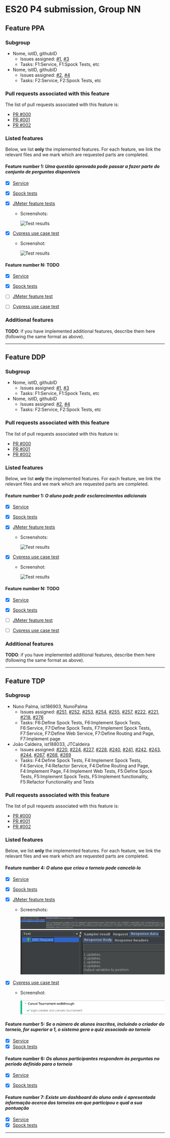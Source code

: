 # ES20 P4 submission, Group NN

## Feature PPA

### Subgroup

 - Nome, istID, githubID
   + Issues assigned: [#1](https://github.com), [#3](https://github.com)
   + Tasks: F1:Service, F1:Spock Tests, etc
 - Nome, istID, githubID
   + Issues assigned: [#2](https://github.com), [#4](https://github.com)
   + Tasks: F2:Service, F2:Spock Tests, etc
 
### Pull requests associated with this feature

The list of pull requests associated with this feature is:

 - [PR #000](https://github.com)
 - [PR #001](https://github.com)
 - [PR #002](https://github.com)


### Listed features

Below, we list **only** the implemented features. For each feature, we link the relevant files and we mark which are requested parts are completed.

#### Feature number 1: _Uma questão aprovada pode passar a fazer parte do conjunto de perguntas disponíveis_

 - [x] [Service](https://github.com)
 - [x] [Spock tests](https://github.com)
 - [x] [JMeter feature tests](https://github.com)
   + Screenshots:
      
     ![Test results](https://raw.githubusercontent.com/tecnico-softeng/templates/master/sprints/p2-images/jmeter_create_1.png)
     
 - [x] [Cypress use case test](https://github.com)
   + Screenshot: 
   
     ![Test results](https://raw.githubusercontent.com/tecnico-softeng/templates/master/sprints/p3-images/cypress_results.png)

#### Feature number N: **TODO**

 - [x] [Service](https://github.com)
 - [x] [Spock tests](https://github.com)
 - [ ] [JMeter feature test](https://github.com)
 - [ ] [Cypress use case test](https://github.com)


### Additional features

**TODO**: if you have implemented additional features, describe them here (following the same format as above).


---

## Feature DDP

### Subgroup

 - Nome, istID, githubID
   + Issues assigned: [#1](https://github.com), [#3](https://github.com)
   + Tasks: F1:Service, F1:Spock Tests, etc
 - Nome, istID, githubID
   + Issues assigned: [#2](https://github.com), [#4](https://github.com)
   + Tasks: F2:Service, F2:Spock Tests, etc
 
### Pull requests associated with this feature

The list of pull requests associated with this feature is:

 - [PR #000](https://github.com)
 - [PR #001](https://github.com)
 - [PR #002](https://github.com)


### Listed features

Below, we list **only** the implemented features. For each feature, we link the relevant files and we mark which are requested parts are completed.

#### Feature number 1: _O aluno pode pedir esclarecimentos adicionais_

 - [x] [Service](https://github.com)
 - [x] [Spock tests](https://github.com)
 - [x] [JMeter feature tests](https://github.com)
   + Screenshots:
      
     ![Test results](https://raw.githubusercontent.com/tecnico-softeng/templates/master/sprints/p2-images/jmeter_create_1.png)
     
 - [x] [Cypress use case test](https://github.com)
   + Screenshot: 
   
     ![Test results](https://raw.githubusercontent.com/tecnico-softeng/templates/master/sprints/p3-images/cypress_results.png)

#### Feature number N: **TODO**

 - [x] [Service](https://github.com)
 - [x] [Spock tests](https://github.com)
 - [ ] [JMeter feature test](https://github.com)
 - [ ] [Cypress use case test](https://github.com)


### Additional features

**TODO**: if you have implemented additional features, describe them here (following the same format as above).


---

## Feature TDP

### Subgroup

 - Nuno Palma, ist186903, NunoPalma
   + Issues assigned: [#251](https://github.com/tecnico-softeng/es20tg_45-project/issues/251), [#252](https://github.com/tecnico-softeng/es20tg_45-project/issues/252), [#253](https://github.com/tecnico-softeng/es20tg_45-project/issues/253), [#254](https://github.com/tecnico-softeng/es20tg_45-project/issues/254), [#255](https://github.com/tecnico-softeng/es20tg_45-project/issues/255), [#257](https://github.com/tecnico-softeng/es20tg_45-project/issues/257), [#222](https://github.com/tecnico-softeng/es20tg_45-project/issues/222), [#221](https://github.com/tecnico-softeng/es20tg_45-project/issues/221), [#218](https://github.com/tecnico-softeng/es20tg_45-project/issues/218), [#276](https://github.com/tecnico-softeng/es20tg_45-project/issues/276)
   + Tasks: F6:Define Spock Tests, F6:Implement Spock Tests, F6:Service, F7:Define Spock Tests, F7:Implement Spock Tests, F7:Service, F7:Define Web Service, F7:Define Routing and Page, F7:Implement page
 - João Caldeira, ist188033, JTCaldeira
   + Issues assigned: [#220](https://github.com/tecnico-softeng/es20tg_45-project/issues/220), [#224](https://github.com/tecnico-softeng/es20tg_45-project/issues/224), [#227](https://github.com/tecnico-softeng/es20tg_45-project/issues/227), [#228](https://github.com/tecnico-softeng/es20tg_45-project/issues/228), [#240](https://github.com/tecnico-softeng/es20tg_45-project/issues/240), [#241](https://github.com/tecnico-softeng/es20tg_45-project/issues/240), [#242](https://github.com/tecnico-softeng/es20tg_45-project/issues/242), [#243](https://github.com/tecnico-softeng/es20tg_45-project/issues/243), [#244](https://github.com/tecnico-softeng/es20tg_45-project/issues/244), [#267](https://github.com/tecnico-softeng/es20tg_45-project/issues/267), [#268](https://github.com/tecnico-softeng/es20tg_45-project/issues/268), [#269](https://github.com/tecnico-softeng/es20tg_45-project/issues/269)
   + Tasks: F4:Define Spock Tests, F4:Implement Spock Tests, F4:Service, F4:Refactor Service, F4:Define Routing and Page, F4:Implement Page, F4:Implement Web Tests, F5:Define Spock Tests, F5:Implement Spock Tests, F5:Implement functionality, F5:Refactor Functionality and Tests
 
### Pull requests associated with this feature

The list of pull requests associated with this feature is:

 - [PR #000](https://github.com)
 - [PR #001](https://github.com)
 - [PR #002](https://github.com)


### Listed features

Below, we list **only** the implemented features. For each feature, we link the relevant files and we mark which are requested parts are completed.

#### Feature number 4: _O aluno que criou o torneio pode cancelá-lo_

 - [x] [Service](https://github.com/tecnico-softeng/es20tg_45-project/blob/torneios-de-perguntas-dev/backend/src/main/java/pt/ulisboa/tecnico/socialsoftware/tutor/tournament/TournamentService.java)
 - [x] [Spock tests](https://github.com/tecnico-softeng/es20tg_45-project/blob/torneios-de-perguntas-dev/backend/src/test/groovy/pt/ulisboa/tecnico/socialsoftware/tutor/tournament/service/CancelTournamentServiceSpockTest.groovy)
 - [x] [JMeter feature tests](https://github.com/tecnico-softeng/es20tg_45-project/blob/torneios-de-perguntas-dev/backend/jmeter/tournament/WSCancelTournamentTest.jmx)
   + Screenshots:
      
     ![Test results](p4-images/TDP4_request.png)
     ![Test results](p4-images/TDP4_teardown.png)
     
 - [x] [Cypress use case test](https://github.com/tecnico-softeng/es20tg_45-project/blob/torneios-de-perguntas-dev/frontend/tests/e2e/specs/tournament/cancelTournament.js)
   + Screenshot: 
   
     ![Test results](p4-images/TDP4_cypress.png)

#### Feature number 5: _Se o número de alunos inscritos, incluindo o criador do torneio, for superior a 1, o sistema gera o quiz associado ao torneio_

 - [x] [Service](https://github.com)
 - [x] [Spock tests](https://github.com)

#### Feature number 6: _Os alunos participantes respondem às perguntas no período definido para o torneio_

 - [x] [Service](https://github.com/tecnico-softeng/es20tg_45-project/blob/torneios-de-perguntas-dev/backend/src/main/java/pt/ulisboa/tecnico/socialsoftware/tutor/tournament/TournamentService.java#L119)
 - [x] [Spock tests](https://github.com/tecnico-softeng/es20tg_45-project/blob/torneios-de-perguntas-dev/backend/src/test/groovy/pt/ulisboa/tecnico/socialsoftware/tutor/tournament/service/EnrollStudentTimeConstraintServiceSpockTest.groovy)
     

#### Feature number 7: _Existe um dashboard do aluno onde é apresentada informação acerca dos torneios em que participou e qual a sua pontuação_

 - [x] [Service](https://github.com/tecnico-softeng/es20tg_45-project/blob/torneios-de-perguntas-dev/backend/src/main/java/pt/ulisboa/tecnico/socialsoftware/tutor/tournament/TournamentController.java#L43)
 - [x] [Spock tests](https://github.com/tecnico-softeng/es20tg_45-project/blob/torneios-de-perguntas-dev/backend/src/test/groovy/pt/ulisboa/tecnico/socialsoftware/tutor/tournament/service/GetStudentTournamentStatsServiceSpockTest.groovy)
    
---